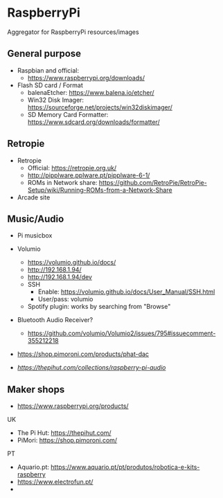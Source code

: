 # RaspberryPi
Aggregator for RaspberryPi resources/images


## General purpose
- Raspbian and official: 
  - https://www.raspberrypi.org/downloads/
- Flash SD card / Format
  - balenaEtcher: https://www.balena.io/etcher/
  - Win32 Disk Imager: https://sourceforge.net/projects/win32diskimager/
  - SD Memory Card Formatter: https://www.sdcard.org/downloads/formatter/

## Retropie
- Retropie
  - Official: https://retropie.org.uk/
  - http://pipplware.pplware.pt/pipplware-6-1/
  - ROMs in Network share: https://github.com/RetroPie/RetroPie-Setup/wiki/Running-ROMs-from-a-Network-Share
- Arcade site

## Music/Audio
- Pi musicbox

- Volumio
  - https://volumio.github.io/docs/
  - http://192.168.1.94/
  - http://192.168.1.94/dev
  - SSH
    - Enable: https://volumio.github.io/docs/User_Manual/SSH.html
    - User/pass: volumio
  - Spotify plugin: works by searching from "Browse"
        
- Bluetooth Audio Receiver?
  - https://github.com/volumio/Volumio2/issues/795#issuecomment-355212218
  
- https://shop.pimoroni.com/products/phat-dac
- *https://thepihut.com/collections/raspberry-pi-audio*


## Maker shops
- https://www.raspberrypi.org/products/

UK
- The Pi Hut: https://thepihut.com/
- PiMori: https://shop.pimoroni.com/

PT
- Aquario.pt: https://www.aquario.pt/pt/produtos/robotica-e-kits-raspberry
- https://www.electrofun.pt/
- 

